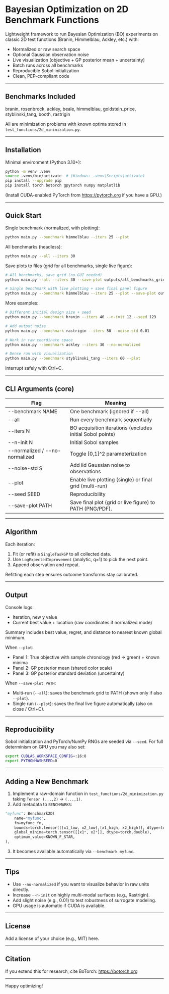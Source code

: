 # Bayesian Optimization on 2D Benchmark Functions

Lightweight framework to run Bayesian Optimization (BO) experiments on classic 2D test functions (Branin, Himmelblau, Ackley, etc.) with:
- Normalized or raw search space
- Optional Gaussian observation noise
- Live visualization (objective + GP posterior mean + uncertainty)
- Batch runs across all benchmarks
- Reproducible Sobol initialization
- Clean, PEP-compliant code

---

## Benchmarks Included

branin, rosenbrock, ackley, beale, himmelblau, goldstein_price, styblinski_tang, booth, rastrigin

All are minimization problems with known optima stored in `test_functions/2d_minimization.py`.

---

## Installation

Minimal environment (Python 3.10+):

```bash
python -m venv .venv
source .venv/bin/activate  # (Windows: .venv\Scripts\activate)
pip install --upgrade pip
pip install torch botorch gpytorch numpy matplotlib
```

(Install CUDA-enabled PyTorch from https://pytorch.org if you have a GPU.)

---

## Quick Start

Single benchmark (normalized, with plotting):
```bash
python main.py --benchmark himmelblau --iters 25 --plot
```

All benchmarks (headless):
```bash
python main.py --all --iters 30
```

Save plots to files (grid for all benchmarks, single live figure):
```bash
# All benchmarks, save grid (no GUI needed)
python main.py --all --iters 30 --save-plot outputs/all_benchmarks_grid.png

# Single benchmark with live plotting + save final panel figure
python main.py --benchmark himmelblau --iters 25 --plot --save-plot outputs/himmelblau_run.png
```

More examples:
```bash
# Different initial design size + seed
python main.py --benchmark branin --iters 40 --n-init 12 --seed 123

# Add output noise
python main.py --benchmark rastrigin --iters 50 --noise-std 0.01

# Work in raw coordinate space
python main.py --benchmark ackley --iters 30 --no-normalized

# Dense run with visualization
python main.py --benchmark styblinski_tang --iters 60 --plot
```

Interrupt safely with Ctrl+C.

---

## CLI Arguments (core)

| Flag | Meaning |
|------|---------|
| --benchmark NAME | One benchmark (ignored if --all) |
| --all | Run every benchmark sequentially |
| --iters N | BO acquisition iterations (excludes initial Sobol points) |
| --n-init N | Initial Sobol samples |
| --normalized / --no-normalized | Toggle [0,1]^2 parameterization |
| --noise-std S | Add iid Gaussian noise to observations |
| --plot | Enable live plotting (single) or final grid (multi-run) |
| --seed SEED | Reproducibility |
| --save-plot PATH | Save final plot (grid or live figure) to PATH (PNG/PDF). |

---

## Algorithm

Each iteration:
1. Fit (or refit) a `SingleTaskGP` to all collected data.
2. Use `LogExpectedImprovement` (analytic, q=1) to pick the next point.
3. Append observation and repeat.

Refitting each step ensures outcome transforms stay calibrated.

---

## Output

Console logs:
- Iteration, new y value
- Current best value + location (raw coordinates if normalized mode)

Summary includes best value, regret, and distance to nearest known global minimum.

When `--plot`:
- Panel 1: True objective with sample chronology (red → green) + known minima
- Panel 2: GP posterior mean (shared color scale)
- Panel 3: GP posterior standard deviation (uncertainty)

When `--save-plot PATH`:
- Multi-run (`--all`): saves the benchmark grid to PATH (shown only if also `--plot`).
- Single run (`--plot`): saves the final live figure automatically (also on close / Ctrl+C).

---

## Reproducibility

Sobol initialization and PyTorch/NumPy RNGs are seeded via `--seed`. For full determinism on GPU you may also set:

```bash
export CUBLAS_WORKSPACE_CONFIG=:16:8
export PYTHONHASHSEED=0
```

---

## Adding a New Benchmark

1. Implement a raw-domain function in `test_functions/2d_minimization.py` taking `Tensor (...,2)` → `(...,1)`.
2. Add metadata to `BENCHMARKS`:
```python
"myfunc": Benchmark2D(
    name="myfunc",
    fn=myfunc_fn,
    bounds=torch.tensor([[x1_low, x2_low],[x1_high, x2_high]], dtype=torch.double),
    global_minima=torch.tensor([[x1*, x2*]], dtype=torch.double),
    optimum_value=KNOWN_F_STAR,
),
```
3. It becomes available automatically via `--benchmark myfunc`.

---

## Tips

- Use `--no-normalized` if you want to visualize behavior in raw units directly.
- Increase `--n-init` on highly multi-modal surfaces (e.g., Rastrigin).
- Add slight noise (e.g., 0.01) to test robustness of surrogate modeling.
- GPU usage is automatic if CUDA is available.

---

## License

Add a license of your choice (e.g., MIT) here.

---

## Citation

If you extend this for research, cite BoTorch:
https://botorch.org

---

Happy optimizing!
